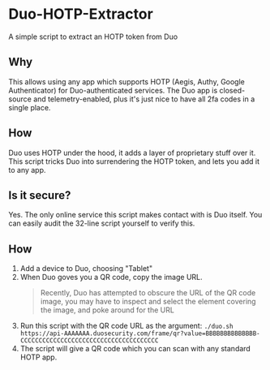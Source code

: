 # Duo-HOTP-Extractor

A simple script to extract an HOTP token from Duo

## Why

This allows using any app which supports HOTP (Aegis, Authy, Google Authenticator) for Duo-authenticated services.
The Duo app is closed-source and telemetry-enabled, plus it's just nice to have all 2fa codes in a single place.

## How

Duo uses HOTP under the hood, it adds a layer of proprietary stuff over it. This script tricks Duo into surrendering the HOTP token, and lets you add it to any app.

## Is it secure?

Yes. The only online service this script makes contact with is Duo itself. You can easily audit the 32-line script yourself to verify this.

## How

1. Add a device to Duo, choosing "Tablet"
2. When Duo goves you a QR code, copy the image URL.
    > Recently, Duo has attempted to obscure the URL of the QR code image, you may have to inspect and select the element covering the image, and poke around for the URL
3. Run this script with the QR code URL as the argument: `./duo.sh https://api-AAAAAAA.duosecurity.com/frame/qr?value=BBBBBBBBBBBBBB-CCCCCCCCCCCCCCCCCCCCCCCCCCCCCCCCCCCCCC`
4. The script will give a QR code which you can scan with any standard HOTP app.
